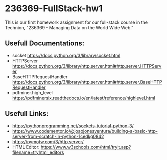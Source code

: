 # 236369-FullStack-hw1
This is our first homework assignment for our full-stack course in the Technion, "236369 - Managing Data on the World Wide Web."

## Usefull Documentations:
 - socket https://docs.python.org/3/library/socket.html
 - HTTPServer https://docs.python.org/3/library/http.server.html#http.server.HTTPServer
 - BaseHTTPRequestHandler https://docs.python.org/3/library/http.server.html#http.server.BaseHTTPRequestHandler
 - pdfminer.high_level https://pdfminersix.readthedocs.io/en/latest/reference/highlevel.html

## Usefull Links:
- https://pythonprogramming.net/sockets-tutorial-python-3/
- https://www.codementor.io/@joaojonesventura/building-a-basic-http-server-from-scratch-in-python-1cedkg0842
- https://pymotw.com/3/http.server/
- HTML Editor: https://www.w3schools.com/html/tryit.asp?filename=tryhtml_editors
